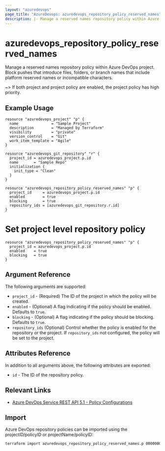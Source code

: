 ```yaml
---
layout: "azuredevops"
page_title: "AzureDevops: azuredevops_repository_policy_reserved_names"
description: |- Manage a reserved names repository policy within Azure DevOps project.
---
```


# azuredevops_repository_policy_reserved_names

Manage a reserved names repository policy within Azure DevOps project. Block pushes that introduce files, folders, or branch names that include platform reserved names or incompatible characters.

~> If both project and project policy are enabled, the project policy has high priority.

## Example Usage

```hcl
resource "azuredevops_project" "p" {
  name               = "Sample Project"
  description        = "Managed by Terraform"
  visibility         = "private"
  version_control    = "Git"
  work_item_template = "Agile"
}

resource "azuredevops_git_repository" "r" {
  project_id = azuredevops_project.p.id
  name       = "Sample Repo"
  initialization {
    init_type = "Clean"
  }
}

resource "azuredevops_repository_policy_reserved_names" "p" {
  project_id     = azuredevops_project.p.id
  enabled        = true
  blocking       = true
  repository_ids = [azuredevops_git_repository.r.id]
}
```

# Set project level repository policy
```hcl
resource "azuredevops_repository_policy_reserved_names" "p" {
  project_id = azuredevops_project.p.id
  enabled    = true
  blocking   = true
}
```

## Argument Reference

The following arguments are supported:

- `project_id` - (Required) The ID of the project in which the policy will be created.
- `enabled` - (Optional) A flag indicating if the policy should be enabled. Defaults to `true`. 
- `blocking` - (Optional) A flag indicating if the policy should be blocking. Defaults to `true`.
- `repository_ids` (Optional) Control whether the policy is enabled for the repository or the project. If `repository_ids` not configured, the policy will be set to the project.

## Attributes Reference

In addition to all arguments above, the following attributes are exported:

- `id` - The ID of the repository policy.

## Relevant Links

- [Azure DevOps Service REST API 5.1 - Policy Configurations](https://docs.microsoft.com/en-us/rest/api/azure/devops/policy/configurations/create?view=azure-devops-rest-5.1)

## Import

Azure DevOps repository policies can be imported using the projectID/policyID or projectName/policyID:

```sh
terraform import azuredevops_repository_policy_reserved_names.p 00000000-0000-0000-0000-000000000000/0
```

